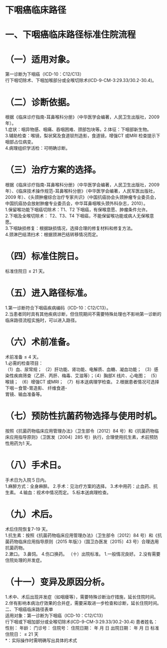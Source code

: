 # 下咽癌临床路径  
#     一、下咽癌临床路径标准住院流程  
# （一）适用对象。  
第一诊断为下咽癌（ICD-10：C12/C13）  
行下咽切除术、下咽加喉部分或全喉切除术(ICD-9-CM-3:29.33/30.2-30.4)。  
#     （二）诊断依据。  
根据《临床诊疗指南-耳鼻喉科分册》（中华医学会编著，人民卫生出版社，2009 年）。  
1.症状：咽异物感、咽痛、吞咽困难、颈部包块等。2.体征：下咽部新生物。  
3.辅助检查：喉镜，梨状窝及食道钡剂造影，食道镜，增强CT 或MRI 检查提示下咽部占位病变。  
4.病理组织学活检：可明确诊断。  
#     （三）治疗方案的选择。  
根据《临床诊疗指南-耳鼻喉科分册》（中华医学会编著，人民卫生出版社，2009 年）、《临床技术操作规范-耳鼻喉科分册》（中华医学会编著，人民军医出版社，2009 年）、《头颈肿瘤综合治疗专家共识》（中国抗癌协会头颈肿瘤专业委员会，中国抗癌协会放射肿瘤专业委员会，中华耳鼻咽喉头颈外科杂志，2010）。  
1.保留喉功能下咽癌切除术：T1、T2 下咽癌，有保喉意愿、肿瘤条件允许。  
2.下咽及全喉切除术： T2、T3、T4 下咽癌，不能保留喉功能或病人无保喉意愿。  
3.下咽缺损修复：根据缺损情况，选择合理的修复材料和修复方法。  
4.颈淋巴结清扫术：根据颈淋巴结转移情况而定。  
# （四）标准住院日。  
标准住院日${\leqslant}21$ 天。  
#     （五）进入路径标准。  
1.第一诊断符合下咽癌疾病编码（ICD-10：C12/C13）。  
2.当患者同时具有其他疾病诊断，但住院期间不需要特殊处理也不影响第一诊断的临床路径流程实施时，可以进入路径。  
#     （六）术前准备。  
术前准备${\leqslant}4$ 天。  
1.必需的检查项目：  
（1）血、尿常规； （2）肝功能、肾功能、电解质、血糖、凝血功能； （3）感染性疾病筛查（乙肝、丙肝、梅毒、艾滋等）；（4）胸部X 线片、心电图； （5）喉镜； （6）增强CT 或MRI； （7）标本送病理学检查。     2.根据患者情况可选择下咽－食管-胃造影、 纤维食道-  
胃镜、输血准备等。  
#     （七）预防性抗菌药物选择与使用时机。  
按照《抗菌药物临床应用管理办法》（卫生部令〔2012〕84 号）和《抗菌药物临床应用指导原则》（卫医发〔2004〕285 号）执行，合理使用抗生素，术前预防性用药为1 天。  
# （八）手术日。  
手术日为入院５日内。  
1.麻醉方式：全身麻醉。 2.手术：见治疗方案的选择。 3.术中用药：止血药、抗生素。 4.输血：视术中情况而定。 5.标本送病理检查。  
# （九）术后。  
术后住院恢复7-19 天。  
1.抗生素：按照《抗菌药物临床应用管理办法》（卫生部令〔2012〕84 号）和《抗菌药物临床应用指导原则（2015 年版）》（国卫办医发〔2015〕43 号）合理选用抗菌药物。  
2.漱口。 3.鼻饲。 4.伤口换药。 （十）出院标准。 1.一般情况良好。 2.没有需要住院处理的并发症。  
# （十一）变异及原因分析。  
1.术中、术后出现并发症（如咽瘘等），需要特殊诊断治疗措施，延长住院时间。  
2.伴有影响本病治疗效果的合并症，需要采取进一步检查和诊断，延长住院时间。  
二、下咽癌临床路径表单  
适用对象：第一诊断为下咽癌（ICD-10：C12/C13）  
行下咽或下咽加部分或全喉切除术(ICD-9-CM-3:29.33/30.2-30.4) 患者姓名：           性别：     年龄：      门诊号：        住院号：       住院日期：     年   月   日 出院日期：     年   月   日  标准住院日：${\leqslant}21$ 天  
\*：实际操作时需明确写出具体的术式  